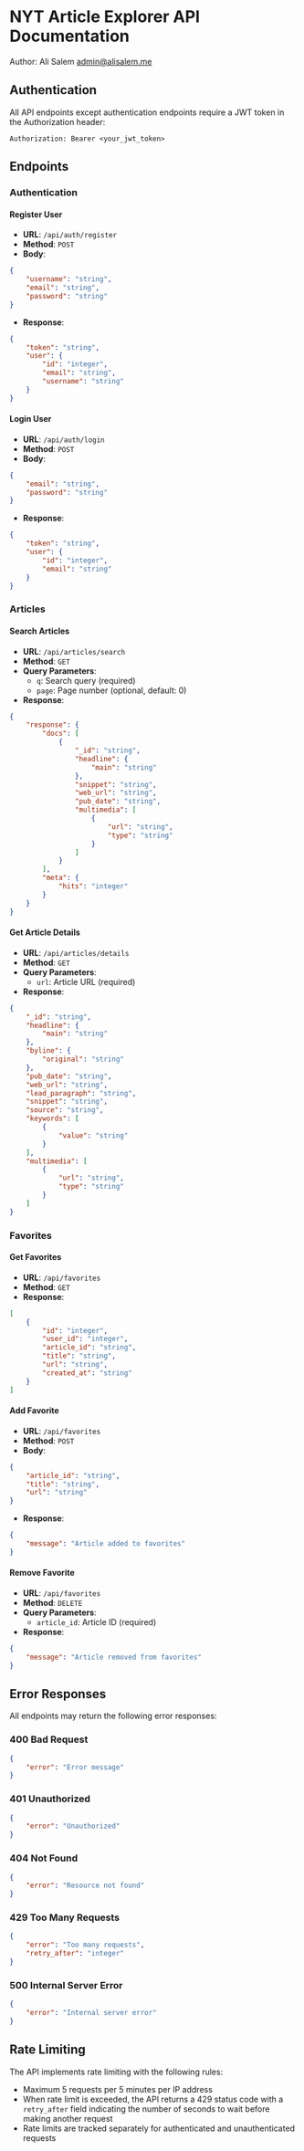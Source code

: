 # NYT Article Explorer API Documentation
Author: Ali Salem <admin@alisalem.me>

## Authentication

All API endpoints except authentication endpoints require a JWT token in the Authorization header:
```
Authorization: Bearer <your_jwt_token>
```

## Endpoints

### Authentication

#### Register User
- **URL**: `/api/auth/register`
- **Method**: `POST`
- **Body**:
```json
{
    "username": "string",
    "email": "string",
    "password": "string"
}
```
- **Response**:
```json
{
    "token": "string",
    "user": {
        "id": "integer",
        "email": "string",
        "username": "string"
    }
}
```

#### Login User
- **URL**: `/api/auth/login`
- **Method**: `POST`
- **Body**:
```json
{
    "email": "string",
    "password": "string"
}
```
- **Response**:
```json
{
    "token": "string",
    "user": {
        "id": "integer",
        "email": "string"
    }
}
```

### Articles

#### Search Articles
- **URL**: `/api/articles/search`
- **Method**: `GET`
- **Query Parameters**:
  - `q`: Search query (required)
  - `page`: Page number (optional, default: 0)
- **Response**:
```json
{
    "response": {
        "docs": [
            {
                "_id": "string",
                "headline": {
                    "main": "string"
                },
                "snippet": "string",
                "web_url": "string",
                "pub_date": "string",
                "multimedia": [
                    {
                        "url": "string",
                        "type": "string"
                    }
                ]
            }
        ],
        "meta": {
            "hits": "integer"
        }
    }
}
```

#### Get Article Details
- **URL**: `/api/articles/details`
- **Method**: `GET`
- **Query Parameters**:
  - `url`: Article URL (required)
- **Response**:
```json
{
    "_id": "string",
    "headline": {
        "main": "string"
    },
    "byline": {
        "original": "string"
    },
    "pub_date": "string",
    "web_url": "string",
    "lead_paragraph": "string",
    "snippet": "string",
    "source": "string",
    "keywords": [
        {
            "value": "string"
        }
    ],
    "multimedia": [
        {
            "url": "string",
            "type": "string"
        }
    ]
}
```

### Favorites

#### Get Favorites
- **URL**: `/api/favorites`
- **Method**: `GET`
- **Response**:
```json
[
    {
        "id": "integer",
        "user_id": "integer",
        "article_id": "string",
        "title": "string",
        "url": "string",
        "created_at": "string"
    }
]
```

#### Add Favorite
- **URL**: `/api/favorites`
- **Method**: `POST`
- **Body**:
```json
{
    "article_id": "string",
    "title": "string",
    "url": "string"
}
```
- **Response**:
```json
{
    "message": "Article added to favorites"
}
```

#### Remove Favorite
- **URL**: `/api/favorites`
- **Method**: `DELETE`
- **Query Parameters**:
  - `article_id`: Article ID (required)
- **Response**:
```json
{
    "message": "Article removed from favorites"
}
```

## Error Responses

All endpoints may return the following error responses:

### 400 Bad Request
```json
{
    "error": "Error message"
}
```

### 401 Unauthorized
```json
{
    "error": "Unauthorized"
}
```

### 404 Not Found
```json
{
    "error": "Resource not found"
}
```

### 429 Too Many Requests
```json
{
    "error": "Too many requests",
    "retry_after": "integer"
}
```

### 500 Internal Server Error
```json
{
    "error": "Internal server error"
}
```

## Rate Limiting

The API implements rate limiting with the following rules:
- Maximum 5 requests per 5 minutes per IP address
- When rate limit is exceeded, the API returns a 429 status code with a `retry_after` field indicating the number of seconds to wait before making another request
- Rate limits are tracked separately for authenticated and unauthenticated requests 